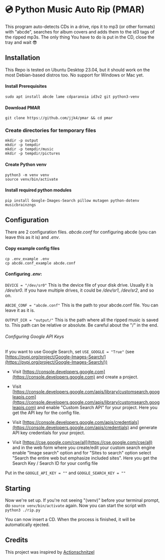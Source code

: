 # 💿️ Python Music Auto Rip (PMAR)
This program auto-detects CDs in a drive, rips it to mp3 (or other formats) with "abcde", searches for album covers and adds them to the id3 tags of the ripped mp3s.
The only thing You have to do is put in the CD, close the tray and wait 😎

## Installation
This Repo is tested on Ubuntu Desktop 23.04, but it should work on the most Debian-based distros too. No support for Windows or Mac yet.

#### Install Prerequisites
`sudo apt install abcde lame cdparanoia id3v2 git python3-venv`

#### Download PMAR
`git clone https://github.com/jjk4/pmar && cd pmar`

### Create directories for temporary files
```
mkdir -p output
mkdir -p tempdir
mkdir -p tempdir/music
mkdir -p tempdir/pictures
```
#### Create Python venv
```
python3 -m venv venv
source venv/bin/activate
```

#### Install required python modules
`pip install Google-Images-Search pillow mutagen python-dotenv musicbrainzngs`

## Configuration
There are 2 configuration files. *abcde.conf* for configuring abcde (you can leave this as it is) and *.env*.

#### Copy example config files
```
cp .env_example .env
cp abcde.conf_example abcde.conf
```
#### Configuring *.env*:
`DEVICE = "/dev/sr0"`
This is the device file of your disk drive. Usually it is */dev/sr0*. If you have multiple drives, it could be */dev/sr1*, */dev/sr2*, and so on. 

`ABCDE_CONF = "abcde.conf"`
This is the path to your abcde.conf file. You can leave it as it is.

`OUTPUT_DIR = "output/"`
This is the path where all the ripped music is saved to. This path can be relative or absolute. Be careful about the "/" in the end.

###### Configuring Google API Keys
If you want to use Google Search, set `USE_GOOGLE = "True"`
(see [https://pypi.org/project/Google-Images-Search/](https://pypi.org/project/Google-Images-Search/))
-   Visit [https://console.developers.google.com](https://console.developers.google.com) and create a project.

-   Visit [https://console.developers.google.com/apis/library/customsearch.googleapis.com](https://console.developers.google.com/apis/library/customsearch.googleapis.com) and enable "Custom Search API" for your project. Here you get the API key for the config file.

-   Visit [https://console.developers.google.com/apis/credentials](https://console.developers.google.com/apis/credentials) and generate API key credentials for your project.

-   Visit [https://cse.google.com/cse/all](https://cse.google.com/cse/all) and in the web form where you create/edit your custom search engine enable "Image search" option and for "Sites to search" option select "Search the entire web but emphasize included sites". Here you get the Search Key / Search ID for your config file

Put in the `GOOGLE_API_KEY = ""` and `GOOGLE_SEARCH_KEY = ""`

## Starting
Now we're set up. If you're not seeing "(venv)" before your terminal prompt, do
`source venv/bin/activate`
again.
Now you can start the script with
`python3 ./rip.py`

You can now insert a CD. When the process is finished, it will be automatically ejected.
## Credits
This project was inspired by [Actionschnitzel](https://github.com/actionschnitzel)